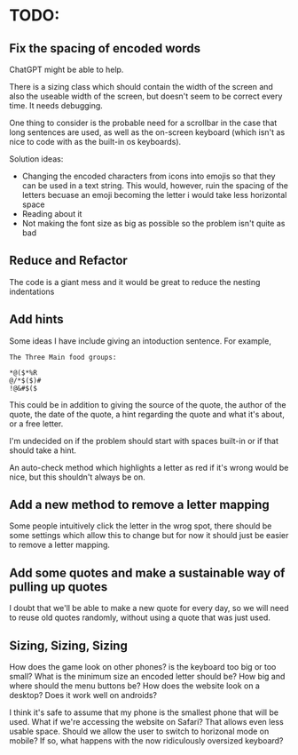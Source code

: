 # TODO:

## Fix the spacing of encoded words

ChatGPT might be able to help. 

There is a sizing class which should contain the width of the screen and also the useable width of the screen, but doesn't seem to be correct every time. It needs debugging. 

One thing to consider is the probable need for a scrollbar in the case that long sentences are used, as well as the on-screen keyboard (which isn't as nice to code with as the built-in os keyboards).

Solution ideas:
- Changing the encoded characters from icons into emojis so that they can be used in a text string. This would, however, ruin the spacing of the letters becuase an emoji becoming the letter i would take less horizontal space
- Reading about it
- Not making the font size as big as possible so the problem isn't quite as bad

## Reduce and Refactor

The code is a giant mess and it would be great to reduce the nesting indentations

## Add hints

Some ideas I have include giving an intoduction sentence. For example, 
```
The Three Main food groups:

*@($*%R
@/*$($)#
!@&#$($
```

This could be in addition to giving the source of the quote, the author of the quote, the date of the quote, a hint regarding the quote and what it's about, or a free letter. 

I'm undecided on if the problem should start with spaces built-in or if that should take a hint.

An auto-check method which highlights a letter as red if it's wrong would be nice, but this shouldn't always be on.

## Add a new method to remove a letter mapping

Some people intuitively click the letter in the wrog spot, there should be some settings which allow this to change but for now it should just be easier to remove a letter mapping.

## Add some quotes and make a sustainable way of pulling up quotes

I doubt that we'll be able to make a new quote for every day, so we will need to reuse old quotes randomly, without using a quote that was just used.  

## Sizing, Sizing, Sizing

How does the game look on other phones? is the keyboard too big or too small? What is the minimum size an encoded letter should be? How big and where should the menu buttons be? How does the website look on a desktop? Does it work well on androids? 

I think it's safe to assume that my phone is the smallest phone that will be used. What if we're accessing the website on Safari? That allows even less usable space. Should we allow the user to switch to horizonal mode on mobile? If so, what happens with the now ridiculously oversized keyboard?
